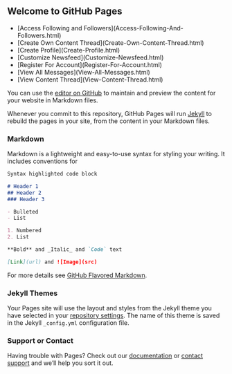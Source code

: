 ## Welcome to GitHub Pages

<ul>
    <li>[Access Following and Followers](Access-Following-And-Followers.html)</li>
    <li>[Create Own Content Thread](Create-Own-Content-Thread.html)</li>
    <li>[Create Profile](Create-Profile.html)</li>
    <li>[Customize Newsfeed](Customize-Newsfeed.html)</li>
    <li>[Register For Account](Register-For-Account.html)</li>
    <li>[View All Messages](View-All-Messages.html)</li>
    <li>[View Content Thread](View-Content-Thread.html)</li>
</ul>

You can use the [editor on GitHub](https://github.com/frankmontoyanm/MyState/edit/gh-pages/index.md) to maintain and preview the content for your website in Markdown files.

Whenever you commit to this repository, GitHub Pages will run [Jekyll](https://jekyllrb.com/) to rebuild the pages in your site, from the content in your Markdown files.

### Markdown

Markdown is a lightweight and easy-to-use syntax for styling your writing. It includes conventions for

```markdown
Syntax highlighted code block

# Header 1
## Header 2
### Header 3

- Bulleted
- List

1. Numbered
2. List

**Bold** and _Italic_ and `Code` text

[Link](url) and ![Image](src)
```

For more details see [GitHub Flavored Markdown](https://guides.github.com/features/mastering-markdown/).

### Jekyll Themes

Your Pages site will use the layout and styles from the Jekyll theme you have selected in your [repository settings](https://github.com/frankmontoyanm/MyState/settings). The name of this theme is saved in the Jekyll `_config.yml` configuration file.

### Support or Contact

Having trouble with Pages? Check out our [documentation](https://docs.github.com/categories/github-pages-basics/) or [contact support](https://support.github.com/contact) and we’ll help you sort it out.
